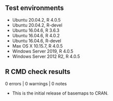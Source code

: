## Test environments

* Ubuntu 20.04.2, R 4.0.5
* Ubuntu 20.04.2, R-devel
* Ubuntu 16.04.6, R 3.6.3
* Ubuntu 16.04.6, R 4.0.2
* Ubuntu 16.04.6, R-devel
* Max OS X 10.15.7, R 4.0.5
* Windows Server 2019, R 4.0.5
* Windows Server 2012 R2, R 4.0.5

## R CMD check results

0 errors | 0 warnings | 0 notes

* This is the initial release of basemaps to CRAN.